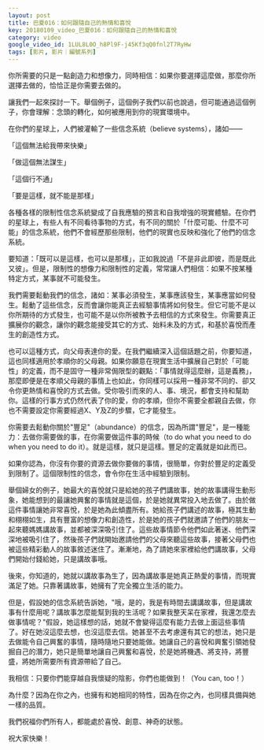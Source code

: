 ```yaml
---
layout: post
title: 巴夏016：如何跟隨自己的熱情和喜悅
key: 20180109_video_巴夏016：如何跟隨自己的熱情和喜悅
category: video
google_video_id: 1LUL8L0O_h8Pl9F-j45Kf3qQ0fnl2T7RyHw
tags: [影片, 影片｜編號系列]
---
```



你所需要的只是一點創造力和想像力，同時相信：如果你要選擇這麼做，那麼你所選擇去做的，恰恰正是你需要去做的。

讓我們一起來探討一下。舉個例子，這個例子我們以前也說過，但可能通過這個例子，你會理解：念頭的轉化，如何被應用到你的現實環境中。

在你們的星球上，人們被灌輸了一些信念系統（believe systems），諸如——

「這個無法給我帶來快樂」

「做這個無法謀生」

「這個行不通」

「要是這樣，就不能是那樣」

各種各樣的限制性信念系統變成了自我應驗的預言和自我增強的現實體驗。在你們的星球上，有些人有不同看待事物的方式，有不同的關於「什麼可能、什麼不可能」的信念系統，他們不會經歷那些限制，他們的現實也反映和強化了他們的信念系統。

要知道：「既可以是這樣，也可以是那樣」，正如我說過「不是非此即彼，而是既此又彼」。但是，限制性的想像力和限制性的定義，常常讓人們相信：如果不按某種特定方式，某事就不可能發生。

我們需要鬆動我們的信念，諸如：某事必須發生，某事應該發生，某事應當如何發生。鬆動了這些信念，反而會讓你能真正去經驗事情將如何發生。但它可能不是以你所期待的方式發生，也可能不是以你所被教予去相信的方式來發生。你需要真正擴展你的觀念，讓你的觀念能接受其它的方式、始料未及的方式，和基於喜悅而產生的創造性方式。

也可以這種方式，向父母表達你的愛。在我們繼續深入這個話題之前，你要知道，這也同樣適用於孝順你的父母親。如果你願意在現實生活中擴展自己對於「可能性」的定義，而不是固守一種非常侷限型的觀點：「事情就得這麼辦，這是義務」，那麼即便是在孝順父母親的事情上也如此，你同樣可以採用一種非常不同的、卻又令你更熱情和喜悅的方式去做。受你吸引而來的人、事、境況，都會支持和幫助你。這樣的行事方式仍然代表了你的愛，你的孝順，但你不需要全都親自去做，你也不需要設定你需要經過X、Y及Z的步驟，它才能發生。

你需要去鬆動你關於"豐足"（abundance）的信念，因為所謂"豐足"，是一種能力：去做你需要做的事，在你需要做這件事的時候（to do what you need to do when you need to do it）。就是這樣，就只是這樣。豐足的定義就是如此而已。

如果你認為，你沒有你要的資源去做你要做的事情，很簡單，你對於豐足的定義受到限制了。這個限制性的信念，會令你在生活中經驗到限制。

舉個婦女的例子，她最大的喜悅就只是給她的孩子們講故事，她的故事講得生動形象，她能想到的最讓她興奮的事情就是這個，於是她就異常投入地去做了。由於做這件事情讓她非常喜悅，於是她為此傾盡所有。她給孩子們講述的故事，極其生動和栩栩如生，具有豐富的想像力和創造性，於是她的孩子們就邀請了他們的朋友一起來聽媽媽講故事，並都被深深吸引住了。這些故事情節令他們如此著迷、他們深深地被吸引住了，然後孩子們就開始邀請他們的父母來聽這些故事，接著父母們也被這些精彩動人的故事敘述迷住了。漸漸地，為了請她來家裡給他們講故事，父母們開始付錢給她，只是講故事哦。

後來，你知道的，她就以講故事為生了，因為講故事是她真正熱愛的事情，而現實滿足了她。只靠著講故事，她擁有了完全獨立生活的能力。

但是，假設她的信念系統告訴她，"哦，是的，我是有時間去講講故事，但是講故事有什麼用呢？講故事怎麼能幫到我的生活呢？如果我整天呆在家裡，我還怎麼去做事情呢？"假設，她這樣想的話，她就不會變得這麼有能力去做上面這些事情了。好在她沒這麼去想，也沒這麼去信。她甚至不去考慮還有其它的想法，她只是去做能令自己興奮的事情，隨時隨地只要她能做。她讓自己的喜悅和興奮引領她發掘自己的潛力，她只是簡單地讓自己興奮和喜悅，於是她將機遇、將支持，將豐盛，將她所需要所有資源帶給了自己。

我相信：只要你們能穿越自我懷疑的陰影，你們也能做到！（You can, too！）

為什麼？因為在你之內，也擁有和她相同的特性，因為在你之內，也同樣具備與她一樣的品質。

我們祝福你們所有人，都能處於喜悅、創意、神奇的狀態。

祝大家快樂！
